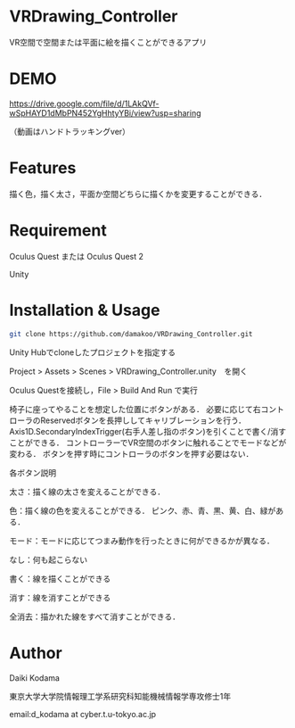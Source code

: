 # VRDrawing_Controller

VR空間で空間または平面に絵を描くことができるアプリ

# DEMO

https://drive.google.com/file/d/1LAkQVf-wSpHAYD1dMbPN452YgHhtyYBi/view?usp=sharing

（動画はハンドトラッキングver）

# Features

描く色，描く太さ，平面か空間どちらに描くかを変更することができる．

# Requirement

Oculus Quest または Oculus Quest 2

Unity

# Installation & Usage

```bash
git clone https://github.com/damakoo/VRDrawing_Controller.git
```

Unity Hubでcloneしたプロジェクトを指定する

Project > Assets > Scenes > VRDrawing_Controller.unity　を開く

Oculus Questを接続し，File > Build And Run で実行

椅子に座ってやることを想定した位置にボタンがある．
必要に応じて右コントローラのReservedボタンを長押ししてキャリブレーションを行う．
Axis1D.SecondaryIndexTrigger(右手人差し指のボタン)を引くことで書く/消すことができる．
コントローラーでVR空間のボタンに触れることでモードなどが変わる．
ボタンを押す時にコントローラのボタンを押す必要はない．

各ボタン説明

太さ：描く線の太さを変えることができる．

色：描く線の色を変えることができる．
ピンク、赤、青、黒、黄、白、緑がある．

モード：モードに応じてつまみ動作を行ったときに何ができるかが異なる．

なし：何も起こらない

書く：線を描くことができる

消す：線を消すことができる

全消去：描かれた線をすべて消すことができる．


# Author
Daiki Kodama

東京大学大学院情報理工学系研究科知能機械情報学専攻修士1年

email:d_kodama at cyber.t.u-tokyo.ac.jp

